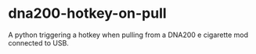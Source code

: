# dna200-hotkey-on-pull
A python triggering a hotkey when pulling from a DNA200 e cigarette mod connected to USB.
